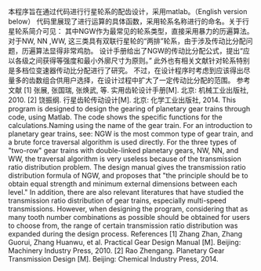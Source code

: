 本程序旨在通过代码进行行星轮系的配齿设计，采用matlab。（English version below）
代码里展现了进行运算的具体函数，采用轮系名称进行的命名。关于行星轮系简介可见：
其中NGW作为最常见的轮系类型，直接采用暴力的历遍算法。
对于NW, NN ,WW, 这三类具有双联行星轮的“两排”轮系，由于涉及传动比分配问题，历遍算法显得非常鸡肋。
设计手册给出了NGW的传动比分配公式，提出“应以各级之间获得等强度和最小外廓尺寸为原则。”
此外也有相关文献针对轮系特别是多档位变速器传动比分配进行了研究。
不过，在设计程序时考虑到应该得出尽量多的齿数组合供用户选择，在设计过程中扩大了一定传动比分配的范围。
参考文献
[1] 张展, 张国瑞, 张焕武, 等. 实用齿轮设计手册[M]. 北京: 机械工业出版社, 2010.
[2] 饶振纲. 行星齿轮传动设计[M]. 北京: 化学工业出版社, 2014.
This program is designed to design the gearing of planetary gear trains through code, using Matlab.
The code shows the specific functions for the calculations.Naming using the name of the gear train. For an introduction to planetary gear trains, see:
NGW is the most common type of gear train, and a brute force traversal algorithm is used directly.
For the three types of "two-row" gear trains with double-linked planetary gears, NW, NN, and WW, the traversal algorithm is very useless because of the transmission ratio distribution problem.
The design manual gives the transmission ratio distribution formula of NGW, and proposes that "the principle should be to obtain equal strength and minimum external dimensions between each level."
In addition, there are also relevant literatures that have studied the transmission ratio distribution of gear trains, especially multi-speed transmissions.
However, when designing the program, considering that as many tooth number combinations as possible should be obtained for users to choose from, 
the range of certain transmission ratio distribution was expanded during the design process.
References
[1] Zhang Zhan, Zhang Guorui, Zhang Huanwu, et al. Practical Gear Design Manual [M]. Beijing: Machinery Industry Press, 2010.
[2] Rao Zhengang. Planetary Gear Transmission Design [M]. Beijing: Chemical Industry Press, 2014.
